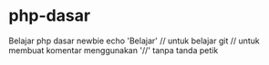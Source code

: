 # php-dasar
Belajar php dasar newbie
echo 'Belajar' // untuk belajar git
// untuk membuat komentar menggunakan '//' tanpa tanda petik
